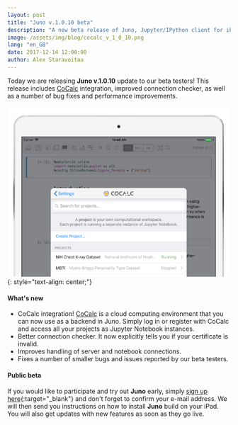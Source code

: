 ```yaml
---
layout: post
title: "Juno v.1.0.10 beta"
description: "A new beta release of Juno, Jupyter/IPython client for iPad."
image: /assets/img/blog/cocalc_v_1_0_10.png
lang: "en_GB"
date: 2017-12-14 12:00:00
author: Alex Staravoitau
---
```


Today we are releasing **Juno v.1.0.10** update to our beta testers! This release includes [CoCalc](http://cocalc.com) integration, improved connection checker, as well as a number of bug fixes and performance improvements. <!--more-->

![Juno demo notebooks](/assets/img/blog/cocalc_v_1_0_10.png)
{: style="text-align: center;"}

#### What's new
* CoCalc integration! [CoCalc](http://cocalc.com) is a cloud computing environment that you can now use as a backend in Juno. Simply log in or register with CoCalc and access all your projects as Jupyter Notebook instances.
* Better connection checker. It now explicitly tells you if your certificate is invalid.
* Improves handling of server and notebook connections.
* Fixes a number of smaller bugs and issues reported by our beta testers.

#### Public beta
If you would like to participate and try out **Juno** early, simply [sign up here](/#mce-EMAIL){:target="_blank"} and don't forget to confirm your e-mail address. We will then send you instructions on how to install **Juno** build on your iPad. You will also get updates with new features as soon as they go live.
